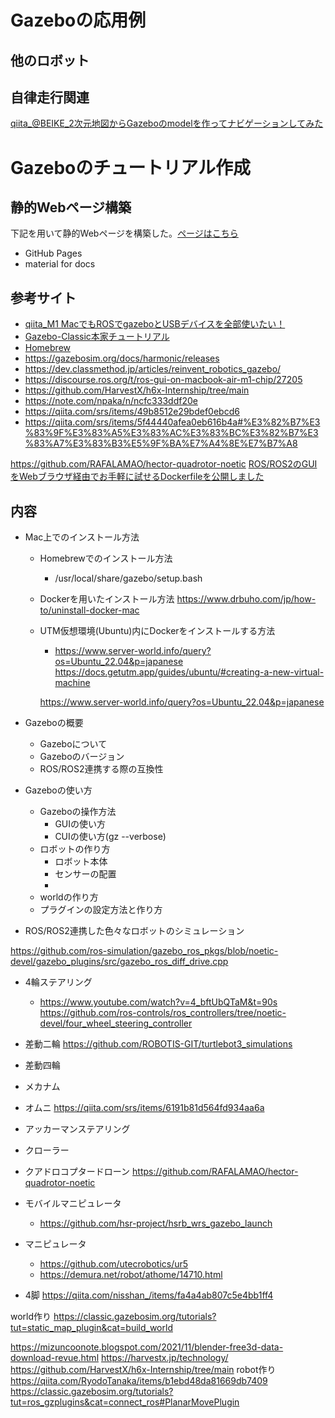 # Gazeboの応用例

## 他のロボット


## 自律走行関連
[qiita_@BEIKE_2次元地図からGazeboのmodelを作ってナビゲーションしてみた](https://qiita.com/BEIKE/items/825e62bbd8d92b6d347e)



# Gazeboのチュートリアル作成
## 静的Webページ構築
下記を用いて静的Webページを構築した。[ページはこちら](https://nkys39.github.io/gazebo_tutorial/)
- GitHub Pages
- material for docs

## 参考サイト
- [qiita_M1 MacでもROSでgazeboとUSBデバイスを全部使いたい！](https://qiita.com/B-SKY-Lab/items/c519e5bc9a37b3805fd0#docker%E3%82%B3%E3%83%B3%E3%83%86%E3%83%8A%E5%86%85%E3%81%8B%E3%82%89%E3%81%AEopengl%E3%81%AE%E5%91%BC%E3%81%B3%E5%87%BA%E3%81%97%E7%A2%BA%E8%AA%8D)
- [Gazebo-Classic本家チュートリアル](https://classic.gazebosim.org/tutorials?cat=guided_a)
- [Homebrew](https://brew.sh/ja/)
- https://gazebosim.org/docs/harmonic/releases
- https://dev.classmethod.jp/articles/reinvent_robotics_gazebo/
- https://discourse.ros.org/t/ros-gui-on-macbook-air-m1-chip/27205
- https://github.com/HarvestX/h6x-Internship/tree/main
- https://note.com/npaka/n/ncfc333ddf20e
- https://qiita.com/srs/items/49b8512e29bdef0ebcd6
- https://qiita.com/srs/items/5f44440afea0eb616b4a#%E3%82%B7%E3%83%9F%E3%83%A5%E3%83%AC%E3%83%BC%E3%82%B7%E3%83%A7%E3%83%B3%E5%9F%BA%E7%A4%8E%E7%B7%A8

https://github.com/RAFALAMAO/hector-quadrotor-noetic
[ROS/ROS2のGUIをWebブラウザ経由でお手軽に試せるDockerfileを公開しました](https://memoteki.net/archives/2955)
## 内容
- Mac上でのインストール方法
    - Homebrewでのインストール方法
        - /usr/local/share/gazebo/setup.bash
    - Dockerを用いたインストール方法
    https://www.drbuho.com/jp/how-to/uninstall-docker-mac
    - UTM仮想環境(Ubuntu)内にDockerをインストールする方法
        - https://www.server-world.info/query?os=Ubuntu_22.04&p=japanese
        https://docs.getutm.app/guides/ubuntu/#creating-a-new-virtual-machine

        https://www.server-world.info/query?os=Ubuntu_22.04&p=japanese
- Gazeboの概要
    - Gazeboについて
    - Gazeboのバージョン
    - ROS/ROS2連携する際の互換性
- Gazeboの使い方
    - Gazeboの操作方法
        - GUIの使い方
        - CUIの使い方(gz --verbose)
    - ロボットの作り方
        - ロボット本体
        - センサーの配置
        - 
    - worldの作り方
    - プラグインの設定方法と作り方

- ROS/ROS2連携した色々なロボットのシミュレーション


https://github.com/ros-simulation/gazebo_ros_pkgs/blob/noetic-devel/gazebo_plugins/src/gazebo_ros_diff_drive.cpp
- 4輪ステアリング
    - https://www.youtube.com/watch?v=4_bftUbQTaM&t=90s
    https://github.com/ros-controls/ros_controllers/tree/noetic-devel/four_wheel_steering_controller
- 差動二輪
https://github.com/ROBOTIS-GIT/turtlebot3_simulations
- 差動四輪
- メカナム
- オムニ
https://qiita.com/srs/items/6191b81d564fd934aa6a
- アッカーマンステアリング
- クローラー
- クアドロコプタードローン
    https://github.com/RAFALAMAO/hector-quadrotor-noetic
- モバイルマニピュレータ
    - https://github.com/hsr-project/hsrb_wrs_gazebo_launch

- マニピュレータ
    - https://github.com/utecrobotics/ur5
    - https://demura.net/robot/athome/14710.html
- 4脚
https://qiita.com/nisshan_/items/fa4a4ab807c5e4bb1ff4

world作り
https://classic.gazebosim.org/tutorials?tut=static_map_plugin&cat=build_world

https://mizuncoonote.blogspot.com/2021/11/blender-free3d-data-download-revue.html
https://harvestx.jp/technology/
https://github.com/HarvestX/h6x-Internship/tree/main
robot作り
https://qiita.com/RyodoTanaka/items/b1ebd48da81669db7409
https://classic.gazebosim.org/tutorials?tut=ros_gzplugins&cat=connect_ros#PlanarMovePlugin